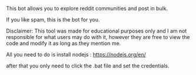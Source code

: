 This bot allows you to explore reddit communities and post in bulk.

If you like spam, this is the bot for you.

Disclaimer: This tool was made for educational purposes only and I am not responsible for what users may do with it, however they are free to view the code and modify it as long as they mention me.

All you need to do is install nodejs : https://nodejs.org/en/

after that you only need to click the .bat file and set the credentials.
